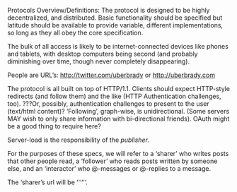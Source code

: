 Protocols Overview/Definitions:
The protocol is designed to be highly decentralized, and distributed. Basic functionality should be specified but latitude should be available to provide variable, different implementations, so long as they all obey the core specification.

The bulk of all access is likely to be internet-connected devices like phones and tablets, with desktop computers being second (and probably diminishing over time, though never completely disappearing).

People are URL’s: http://twitter.com/uberbrady or http://uberbrady.com

The protocol is all built on top of HTTP/1.1. Clients should expect HTTP-style redirects (and follow them) and the like (HTTP Authentication challenges, too). ???Or, possibly, authentication challenges to present to the user (text/html content)?
‘Following’, graph-wise, is unidirectional. (Some servers MAY wish to only share information with bi-directional friends). OAuth might be a good thing to require here?

Server-load is the responsibility of the *publisher*.

For the purposes of these specs, we will refer to a ‘sharer’ who writes posts that other people read, a ‘follower’ who reads posts written by someone else, and an ‘interactor’ who @-messages or @-replies to a message.

The ‘sharer’s url will be ‘‘‘<user-url>‘‘‘.